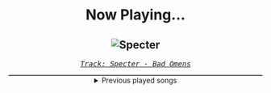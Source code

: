 <div align="center"> 
<h1>Now Playing...</h1>

![Specter](https://i.scdn.co/image/ab67616d00001e02291facfe6e704c2a78d36782)
--
_<samp><a href="https://open.spotify.com/track/5krhWYmWIKJhI96deUujm8">Track: Specter - Bad Omens</a></samp>_

<div style="border: 1px #4B5054 solid"></div>
<details>
  <summary>
    Previous played songs
  </summary>
  <table>
    <thead>
      <tr>
        <th>
          Artist
        </th>
        <th>
          Song
        </th>
        <th>
          Link
        </th>
      </tr>
    </thead>
    <tbody>
      <tr><td>Bad Omens</td><td>Specter</td><td><a href="https://open.spotify.com/track/5krhWYmWIKJhI96deUujm8">https://open.spotify.com/track/5krhWYmWIKJhI96deUujm8</a></td></tr><tr><td>Bad Omens</td><td>Specter</td><td><a href="https://open.spotify.com/track/5krhWYmWIKJhI96deUujm8">https://open.spotify.com/track/5krhWYmWIKJhI96deUujm8</a></td></tr><tr><td>Bad Omens</td><td>Specter</td><td><a href="https://open.spotify.com/track/5krhWYmWIKJhI96deUujm8">https://open.spotify.com/track/5krhWYmWIKJhI96deUujm8</a></td></tr><tr><td>Bad Omens</td><td>Specter</td><td><a href="https://open.spotify.com/track/5krhWYmWIKJhI96deUujm8">https://open.spotify.com/track/5krhWYmWIKJhI96deUujm8</a></td></tr><tr><td>Bad Omens</td><td>Specter</td><td><a href="https://open.spotify.com/track/5krhWYmWIKJhI96deUujm8">https://open.spotify.com/track/5krhWYmWIKJhI96deUujm8</a></td></tr><tr><td>Bad Omens</td><td>Specter</td><td><a href="https://open.spotify.com/track/5krhWYmWIKJhI96deUujm8">https://open.spotify.com/track/5krhWYmWIKJhI96deUujm8</a></td></tr><tr><td>Bad Omens</td><td>Specter</td><td><a href="https://open.spotify.com/track/5krhWYmWIKJhI96deUujm8">https://open.spotify.com/track/5krhWYmWIKJhI96deUujm8</a></td></tr><tr><td>Bad Omens</td><td>Specter</td><td><a href="https://open.spotify.com/track/5krhWYmWIKJhI96deUujm8">https://open.spotify.com/track/5krhWYmWIKJhI96deUujm8</a></td></tr><tr><td>Bad Omens</td><td>Specter</td><td><a href="https://open.spotify.com/track/5krhWYmWIKJhI96deUujm8">https://open.spotify.com/track/5krhWYmWIKJhI96deUujm8</a></td></tr><tr><td>Bad Omens</td><td>Specter</td><td><a href="https://open.spotify.com/track/5krhWYmWIKJhI96deUujm8">https://open.spotify.com/track/5krhWYmWIKJhI96deUujm8</a></td></tr><tr><td>Bad Omens</td><td>Specter</td><td><a href="https://open.spotify.com/track/5krhWYmWIKJhI96deUujm8">https://open.spotify.com/track/5krhWYmWIKJhI96deUujm8</a></td></tr><tr><td>Bad Omens</td><td>Specter</td><td><a href="https://open.spotify.com/track/5krhWYmWIKJhI96deUujm8">https://open.spotify.com/track/5krhWYmWIKJhI96deUujm8</a></td></tr><tr><td>Bad Omens</td><td>Specter</td><td><a href="https://open.spotify.com/track/5krhWYmWIKJhI96deUujm8">https://open.spotify.com/track/5krhWYmWIKJhI96deUujm8</a></td></tr><tr><td>Bad Omens</td><td>Specter</td><td><a href="https://open.spotify.com/track/5krhWYmWIKJhI96deUujm8">https://open.spotify.com/track/5krhWYmWIKJhI96deUujm8</a></td></tr><tr><td>Bad Omens</td><td>Specter</td><td><a href="https://open.spotify.com/track/5krhWYmWIKJhI96deUujm8">https://open.spotify.com/track/5krhWYmWIKJhI96deUujm8</a></td></tr><tr><td>Dayseeker</td><td>Homesick</td><td><a href="https://open.spotify.com/track/0DejtyvzvoJFAlTRWrSThv">https://open.spotify.com/track/0DejtyvzvoJFAlTRWrSThv</a></td></tr><tr><td>Dayseeker</td><td>Pale Moonlight</td><td><a href="https://open.spotify.com/track/1IQA1li1Io3D5WY6RNekD6">https://open.spotify.com/track/1IQA1li1Io3D5WY6RNekD6</a></td></tr><tr><td>Bad Omens</td><td>Specter</td><td><a href="https://open.spotify.com/track/5krhWYmWIKJhI96deUujm8">https://open.spotify.com/track/5krhWYmWIKJhI96deUujm8</a></td></tr><tr><td>Bad Omens</td><td>Specter</td><td><a href="https://open.spotify.com/track/5krhWYmWIKJhI96deUujm8">https://open.spotify.com/track/5krhWYmWIKJhI96deUujm8</a></td></tr><tr><td>Bad Omens</td><td>Specter</td><td><a href="https://open.spotify.com/track/5krhWYmWIKJhI96deUujm8">https://open.spotify.com/track/5krhWYmWIKJhI96deUujm8</a></td></tr>
    </tbody>
  </table>
</details>

</div>
